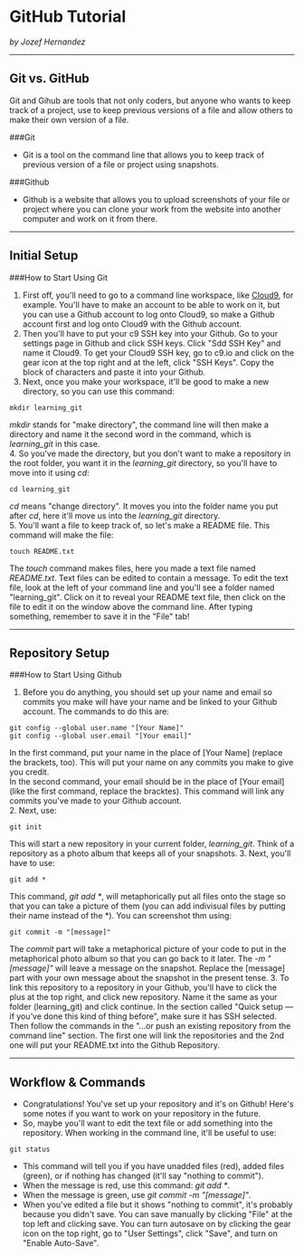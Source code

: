 # GitHub Tutorial

_by Jozef Hernandez_

---
## Git vs. GitHub

Git and Gihub are tools that not only coders, but anyone who wants to keep track of a project, use to keep previous versions of a file and allow others to make their own version of a file.  
  
###Git
* Git is a tool on the command line that allows you to keep track of previous version of a file or project using snapshots.  
  
###Github
* Github is a website that allows you to upload screenshots of your file or project where you can clone your work from the website into another computer and work on it from there.

---
## Initial Setup

###How to Start Using Git
1. First off, you'll need to go to a command line workspace, like [Cloud9](https://c9.io), for example. You'll have to make an account to be able to work on it, but you can use a Github account to log onto Cloud9, so make a Github account first and log onto Cloud9 with the Github account.
2. Then you'll have to put your c9 SSH key into your Github. Go to your settings page in Github and click SSH keys. Click "Sdd SSH Key" and name it Cloud9. To get your Cloud9 SSH key, go to c9.io and click on the gear icon at the top right and at the left, click "SSH Keys". Copy the block of characters and paste it into your Github.
3. Next, once you make your workspace, it'll be good to make a new directory, so you can use this command:
```
mkdir learning_git
```  
_mkdir_ stands for "make directory", the command line will then make a directory and name it the second word in the command, which is *learning_git* in this case.  
4. So you've made the directory, but you don't want to make a repository in the root folder, you want it in the *learning_git* directory, so you'll have to move into it using _cd_:
```
cd learning_git
```  
_cd_ means "change directory". It moves you into the folder name you put after _cd_, here it'll move us into the *learning_git* directory.  
5. You'll want a file to keep track of, so let's make a README file. This command will make the file:
```
touch README.txt
```  
The _touch_ command makes files, here you made a text file named _README.txt_. Text files can be edited to contain a message. To edit the text file, look at the left of your command line and you'll see a folder named "learning_git". Click on it to reveal your README text file, then click on the file to edit it on the window above the command line. After typing something, remember to save it in the "File" tab!

---
## Repository Setup

###How to Start Using Github

1. Before you do anything, you should set up your name and email so commits you make will have your name and be linked to your Github account. The commands to do this are:
```
git config --global user.name "[Your Name]"
git config --global user.email "[Your email]"
```
In the first command, put your name in the place of [Your Name] (replace the brackets, too). This will put your name on any commits you make to give you credit.  
In the second command, your email should be in the place of [Your email] (like the first command, replace the bracktes). This command will link any commits you've made to your Github account.  
2. Next, use:
```
git init
```
This will start a new repository in your current folder, *learning_git*. Think of a repository as a photo album that keeps all of your snapshots.
3. Next, you'll have to use:
```
git add *
```
This command, _git add *_, will metaphorically put all files onto the stage so that you can take a picture of them (you can add indivisual files by putting their name instead of the *). You can screenshot thm using:
```
git commit -m "[message]"
```
The _commit_ part will take a metaphorical picture of your code to put in the metaphorical photo album so that you can go back to it later. The _-m "[message]"_ will leave a message on the snapshot. Replace the [message] part with your own message about the snapshot in the present tense.
3. To link this repository to a repository in your Github, you'll have to click the plus at the top right, and click new repository. Name it the same as your folder (learning_git) and click continue. In the section called "Quick setup — if you’ve done this kind of thing before", make sure it has SSH selected. Then follow the commands in the "…or push an existing repository from the command line" section. The first one will link the repositories and the 2nd one will put your README.txt into the Github Repository.

---
## Workflow & Commands

* Congratulations! You've set up your repository and it's on Github! Here's some notes if you want to work on your repository in the future.
* So, maybe you'll want to edit the text file or add something into the repository. When working in the command line, it'll be useful to use:
```
git status
```
* This command will tell you if you have unadded files (red), added files (green), or if nothing has changed (it'll say "nothing to commit").
* When the  message is red, use this command: _git add *_.
* When the message is green, use _git commit -m "[message]"_.
* When you've edited a file but it shows "nothing to commit", it's probably because you didn't save. You can save manually by clicking "File" at the top left and clicking save. You can turn autosave on by clicking the gear icon on the top right, go to "User Settings", click "Save", and turn on "Enable Auto-Save".